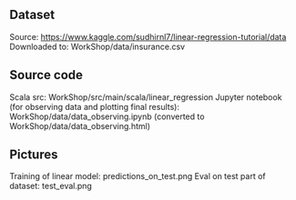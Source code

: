 ## Dataset
Source: https://www.kaggle.com/sudhirnl7/linear-regression-tutorial/data
Downloaded to: WorkShop/data/insurance.csv

## Source code
Scala src: WorkShop/src/main/scala/linear_regression
Jupyter notebook (for observing data and plotting final results): WorkShop/data/data_observing.ipynb (converted to WorkShop/data/data_observing.html)

## Pictures
Training of linear model: predictions_on_test.png
Eval on test part of dataset: test_eval.png
